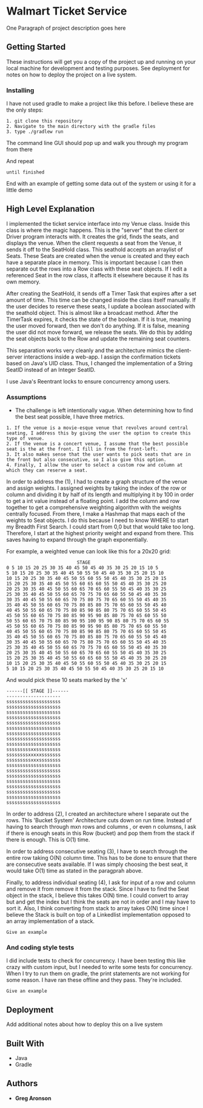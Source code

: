 # Walmart Ticket Service

One Paragraph of project description goes here

## Getting Started

These instructions will get you a copy of the project up and running on your local machine for development and testing purposes. See deployment for notes on how to deploy the project on a live system.

### Installing
I have not used gradle to make a project like this before. I believe these are the only steps:
```
1. git clone this repository
2. Navigate to the main directory with the gradle files
3. type ./gradlew run
```
The command line GUI should pop up and walk you through my program from there

And repeat

```
until finished
```

End with an example of getting some data out of the system or using it for a little demo

## High Level Explanation
I implemented the ticket service interface into my Venue class. Inside this class is where the magic happens. This is the "server" that the client or Driver program interacts with. It creates the grid, finds the seats, and displays the venue. When the client requests a seat from the Venue, it sends it off to the SeatHold class. This seathold accepts an arraylist of Seats. These Seats are created when the venue is created and they each have a separate place in memory. This is important because I can then separate out the rows into a Row class with these seat objects. If I edit a referenced Seat in the row class, it affects it elsewhere because it has its own memory. 

After creating the SeatHold, it sends off a Timer Task that expires after a set amount of time. This time can be changed inside the class itself manually. If the user decides to reserve these seats, I update a boolean associated with the seathold object. This is almost like a broadcast method. After the TimerTask expires, it checks the state of the boolean. If it is true, meaning the user moved forward, then we don't do anything. If it is false, meaning the user did not move forward, we release the seats. We do this by adding the seat objects back to the Row and update the remaining seat counters. 

This separation works very cleanly and the architecture mimics the client-server interactions inside a web-app. I assign the confirmation tickets based on Java's UID class. Thus, I changed the implementation of a String SeatID instead of an Integer SeatID.

I use Java's Reentrant locks to ensure concurrency among users.





### Assumptions

* The challenge is left intentionally vague. When determining how to find the best seat possible, I have three metrics.
```
1. If the venue is a movie-esque venue that revolves around central seating, I address this by giving the user the option to create this type of venue.
2. If the venue is a concert venue, I assume that the best possible seat is the at the front. I fill in from the front-left.
3. It also makes sense that the user wants to pick seats that are in the front but also consecutive, so I also give this option.
4. Finally, I allow the user to select a custom row and column at which they can reserve a seat.

```
In order to address the (1), I had to create a graph structure of the venue and assign weights. I assigned weights by taking the index of the row or column and dividing it by half of its length and multiplying it by 100 in order to get a int value instead of a floating point. I add the column and row together to get a comprehensive weighting algorithm with the weights centrally focused. From there, I make a Hashmap that maps each of the weights to Seat objects. I do this because I need to know WHERE to start my Breadth First Search. I could start from 0,0 but that would take too long. Therefore, I start at the highest priority weight and expand from there. This saves having to expand through the graph exponentially. 

For example, a weighted venue can look like this for a 20x20 grid:

```
                          STAGE
0 5 10 15 20 25 30 35 40 45 50 45 40 35 30 25 20 15 10 5 
5 10 15 20 25 30 35 40 45 50 55 50 45 40 35 30 25 20 15 10 
10 15 20 25 30 35 40 45 50 55 60 55 50 45 40 35 30 25 20 15 
15 20 25 30 35 40 45 50 55 60 65 60 55 50 45 40 35 30 25 20 
20 25 30 35 40 45 50 55 60 65 70 65 60 55 50 45 40 35 30 25 
25 30 35 40 45 50 55 60 65 70 75 70 65 60 55 50 45 40 35 30 
30 35 40 45 50 55 60 65 70 75 80 75 70 65 60 55 50 45 40 35 
35 40 45 50 55 60 65 70 75 80 85 80 75 70 65 60 55 50 45 40 
40 45 50 55 60 65 70 75 80 85 90 85 80 75 70 65 60 55 50 45 
45 50 55 60 65 70 75 80 85 90 95 90 85 80 75 70 65 60 55 50 
50 55 60 65 70 75 80 85 90 95 100 95 90 85 80 75 70 65 60 55 
45 50 55 60 65 70 75 80 85 90 95 90 85 80 75 70 65 60 55 50 
40 45 50 55 60 65 70 75 80 85 90 85 80 75 70 65 60 55 50 45 
35 40 45 50 55 60 65 70 75 80 85 80 75 70 65 60 55 50 45 40 
30 35 40 45 50 55 60 65 70 75 80 75 70 65 60 55 50 45 40 35 
25 30 35 40 45 50 55 60 65 70 75 70 65 60 55 50 45 40 35 30 
20 25 30 35 40 45 50 55 60 65 70 65 60 55 50 45 40 35 30 25 
15 20 25 30 35 40 45 50 55 60 65 60 55 50 45 40 35 30 25 20 
10 15 20 25 30 35 40 45 50 55 60 55 50 45 40 35 30 25 20 15 
5 10 15 20 25 30 35 40 45 50 55 50 45 40 35 30 25 20 15 10 

```
And would pick these 10 seats marked by the 'x'

```
------[[ STAGE ]]------
--------------------
ssssssssssssssssssss
ssssssssssssssssssss
ssssssssssssssssssss
ssssssssssssssssssss
ssssssssssssssssssss
ssssssssssssssssssss
ssssssssssssssssssss
ssssssssssssssssssss
ssssssssssssssssssss
sssssssssxxsssssssss
ssssssssxxxxxsssssss
sssssssssxxxssssssss
ssssssssssssssssssss
ssssssssssssssssssss
ssssssssssssssssssss
ssssssssssssssssssss
ssssssssssssssssssss
ssssssssssssssssssss
ssssssssssssssssssss
ssssssssssssssssssss
```
In order to address (2), I created an architecture where I separate out the rows. This 'Bucket System' Architecture cuts down on run time. Instead of having to search through mxn rows and columns , or even n columsns, I ask if there is enough seats in this Row (bucket) and pop them from the stack if there is enough. This is O(1) time.

In order to address consecutive seating (3), I have to search through the entire row taking O(N) column time. This has to be done to ensure that there are consecutive seats available. If I was simply choosing the best seat, it would take O(1) time as stated in the paragprah above. 

Finally, to address individual seating (4), I ask for input of a row and column and remove it from remove it from the stack. Since I have to find the Seat object in the stack, I believe this takes O(N) time. I could convert to array but and get the index but I think the seats are not in order and I may have to sort it. Also, I think converting from stack to array takes O(N) time since I believe the Stack is built on top of a Linkedlist implementation opposed to an array implementation of a stack. 

```
Give an example
```

### And coding style tests

I did include tests to check for concurrency. I have been testing this like crazy with custom input, but I needed to write some tests for concurrency. When I try to run them on gradle, the print statements are not working for some reason. I have ran these offline and they pass. They're included. 

```
Give an example
```

## Deployment

Add additional notes about how to deploy this on a live system

## Built With
* Java
* Gradle



## Authors

* **Greg Aronson** 


